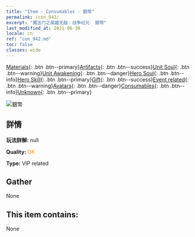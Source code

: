 ```yaml
---
title: "Item - Consumables - 銀幣"
permalink: /con_942/
excerpt: "魔法门之英雄无敌：战争纪元  銀幣"
last_modified_at: 2021-06-30
locale: cn
ref: "con_942.md"
toc: false
classes: wide
---
```

 [Materials](/ItemsCN/){: .btn .btn--primary}[Artifacts](/ItemsCN/Artifacts/){: .btn .btn--success}[Unit Soul](/ItemsCN/UnitSoul/){: .btn .btn--warning}[Unit Awakening](/ItemsCN/UnitAwakening/){: .btn .btn--danger}[Hero Soul](/ItemsCN/HeroSoul/){: .btn .btn--info}[Hero Skill](/ItemsCN/HeroSkill/){: .btn .btn--primary}[Gift](/ItemsCN/Gift/){: .btn .btn--success}[Event related](/ItemsCN/Events/){: .btn .btn--warning}[Avatars](/ItemsCN/Avatars/){: .btn .btn--danger}[Consumables](/ItemsCN/Consumables/){: .btn .btn--info}[Unknown](/ItemsCN/Unknown/){: .btn .btn--primary}

 ![銀幣](/images/t/i_4003401.png)

## 詳情
 **玩法詳解:** null

 **Quality:** <span style="color: #FF8C00">OK</span>

 **Type:** VIP related

## Gather

  None

## This item contains:

  None

